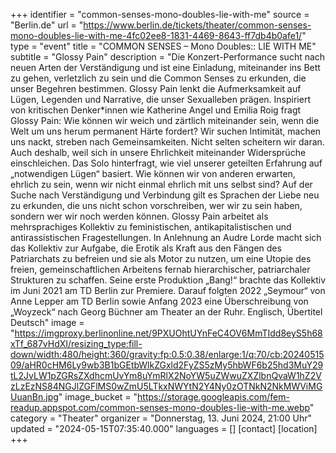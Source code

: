 +++
identifier = "common-senses-mono-doubles-lie-with-me"
source = "Berlin.de"
url = "https://www.berlin.de/tickets/theater/common-senses-mono-doubles-lie-with-me-4fc02ee8-1831-4469-8643-ff7db4b0afe1/"
type = "event"
title = "COMMON SENSES – Mono Doubles:: LIE WITH ME"
subtitle = "Glossy Pain"
description = "Die Konzert-Performance sucht nach neuen Arten der Verständigung und ist eine Einladung, miteinander ins Bett zu gehen, verletzlich zu sein und die Common Senses zu erkunden, die unser Begehren bestimmen. Glossy Pain lenkt die Aufmerksamkeit auf Lügen, Legenden und Narrative, die unser Sexualleben prägen. Inspiriert von kritischen Denker*innen wie Katherine Angel und Emilia Roig fragt Glossy Pain: Wie können wir weich und zärtlich miteinander sein, wenn die Welt um uns herum permanent Härte fordert? Wir suchen Intimität, machen uns nackt, streben nach Gemeinsamkeiten. Nicht selten scheitern wir daran. Auch deshalb, weil sich in unsere Ehrlichkeit miteinander Widersprüche einschleichen. Das Solo hinterfragt, wie viel unserer geteilten Erfahrung auf „notwendigen Lügen“ basiert. Wie können wir von anderen erwarten, ehrlich zu sein, wenn wir nicht einmal ehrlich mit uns selbst sind? Auf der Suche nach Verständigung und Verbindung gilt es Sprachen der Liebe neu zu erkunden, die uns nicht schon vorschreiben, wer wir zu sein haben, sondern wer wir noch werden können. Glossy Pain arbeitet als mehrsprachiges Kollektiv zu feministischen, antikapitalistischen und antirassistischen Fragestellungen. In Anlehnung an Audre Lorde macht sich das Kollektiv zur Aufgabe, die Erotik als Kraft aus den Fängen des Patriarchats zu befreien und sie als Motor zu nutzen, um eine Utopie des freien, gemeinschaftlichen Arbeitens fernab hierarchischer, patriarchaler Strukturen zu schaffen. Seine erste Produktion „Bang!“ brachte das Kollektiv im Juni 2021 am TD Berlin zur Premiere. Darauf folgten 2022 „Seymour“ von Anne Lepper am TD Berlin sowie Anfang 2023 eine Überschreibung von „Woyzeck“ nach Georg Büchner am Theater an der Ruhr. Englisch, Übertitel Deutsch"
image = "https://imgproxy.berlinonline.net/9PXUOhtUYnFeC4OV6MmTIdd8eyS5h68xTf_687vHdXI/resizing_type:fill-down/width:480/height:360/gravity:fp:0.5:0.38/enlarge:1/q:70/cb:2024051509/aHR0cHM6Ly9wb3B1bGEtbWlkZGxld2FyZS5zMy5hbWF6b25hd3MuY29tL2JvLW1pZGRsZXdhcmUvYm8uYmRlX2NoYW5uZWwuZXZlbnQvaW1hZ2VzLzEzNS84NGJlZGFlMS0wZmU5LTkxNWYtN2Y4Ny0zOTNkN2NkMWViMGUuanBn.jpg"
image_bucket = "https://storage.googleapis.com/fem-readup.appspot.com/common-senses-mono-doubles-lie-with-me.webp"
category = "Theater"
organizer = "Donnerstag, 13. Juni 2024, 21:00 Uhr"
updated = "2024-05-15T07:35:40.000"
languages = []
[contact]
[location]
+++
